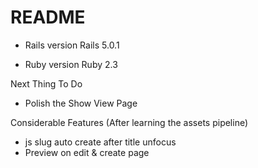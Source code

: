 # README

* Rails version
Rails 5.0.1

* Ruby version
Ruby 2.3

Next Thing To Do
* Polish the Show View Page

Considerable Features (After learning the assets pipeline)
* js slug auto create after title unfocus
* Preview on edit & create page